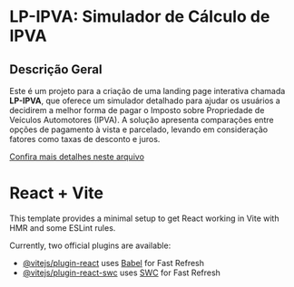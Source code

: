 # LP-IPVA: Simulador de Cálculo de IPVA

## Descrição Geral
Este é um projeto para a criação de uma landing page interativa chamada **LP-IPVA**, que oferece um simulador detalhado para ajudar os usuários a decidirem a melhor forma de pagar o Imposto sobre Propriedade de Veículos Automotores (IPVA). A solução apresenta comparações entre opções de pagamento à vista e parcelado, levando em consideração fatores como taxas de desconto e juros.

[Confira mais detalhes neste arquivo](lp-ipva.md)



# React + Vite

This template provides a minimal setup to get React working in Vite with HMR and some ESLint rules.

Currently, two official plugins are available:

- [@vitejs/plugin-react](https://github.com/vitejs/vite-plugin-react/blob/main/packages/plugin-react/README.md) uses [Babel](https://babeljs.io/) for Fast Refresh
- [@vitejs/plugin-react-swc](https://github.com/vitejs/vite-plugin-react-swc) uses [SWC](https://swc.rs/) for Fast Refresh
